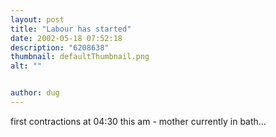 ```yaml
---
layout: post
title: "Labour has started"
date: 2002-05-18 07:52:18
description: "6208638"
thumbnail: defaultThumbnail.png
alt: ""


author: dug
---
```


<p>first contractions at 04:30 this am - mother currently in bath...</p>

